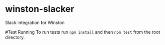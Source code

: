 # winston-slacker
Slack integration for Winston

#Test Running
To run tests run `npm install` and then `npm test` from the root directory.
